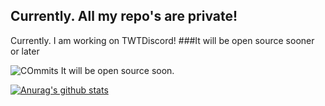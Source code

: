 ## Currently. All my repo's are private!
Currently. I am working on TWTDiscord!
###It will be open source sooner or later

![COmmits](https://zyrn.wtf/i/zj0ai.png)
It will be open source soon.

[![Anurag's github stats](https://github-readme-stats.vercel.app/api?username=zyme-xd)](https://github.com/anuraghazra/github-readme-stats)



